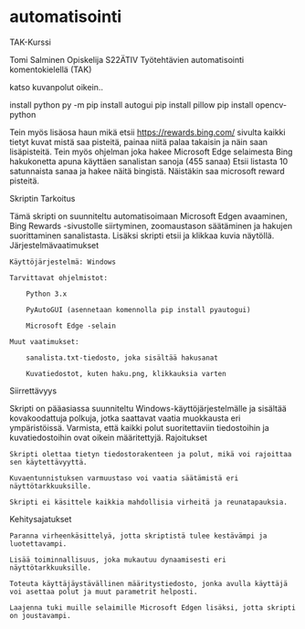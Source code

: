 # automatisointi
TAK-Kurssi

Tomi Salminen
Opiskelija
S22ÄTIV
Työtehtävien automatisointi komentokielellä (TAK)

katso kuvanpolut oikein..

install python
py -m pip install autogui
pip install pillow
pip install opencv-python


Tein myös lisäosa haun mikä etsii https://rewards.bing.com/ sivulta kaikki tietyt kuvat mistä saa pisteitä, painaa niitä palaa takaisin ja näin saan lisäpisteitä.
Tein myös ohjelman joka hakee Microsoft Edge selaimesta Bing hakukonetta apuna käyttäen sanalistan sanoja (455 sanaa) Etsii listasta 10 satunnaista sanaa ja hakee näitä bingistä. Näistäkin saa microsoft reward pisteitä.


Skriptin Tarkoitus

Tämä skripti on suunniteltu automatisoimaan Microsoft Edgen avaaminen, Bing Rewards -sivustolle siirtyminen, zoomaustason säätäminen ja hakujen suorittaminen sanalistasta. Lisäksi skripti etsii ja klikkaa kuvia näytöllä.
Järjestelmävaatimukset

    Käyttöjärjestelmä: Windows

    Tarvittavat ohjelmistot:

        Python 3.x

        PyAutoGUI (asennetaan komennolla pip install pyautogui)

        Microsoft Edge -selain

    Muut vaatimukset:

        sanalista.txt-tiedosto, joka sisältää hakusanat

        Kuvatiedostot, kuten haku.png, klikkauksia varten

Siirrettävyys

Skripti on pääasiassa suunniteltu Windows-käyttöjärjestelmälle ja sisältää kovakoodattuja polkuja, jotka saattavat vaatia muokkausta eri ympäristöissä. Varmista, että kaikki polut suoritettaviin tiedostoihin ja kuvatiedostoihin ovat oikein määritettyjä.
Rajoitukset

    Skripti olettaa tietyn tiedostorakenteen ja polut, mikä voi rajoittaa sen käytettävyyttä.

    Kuvaentunnistuksen varmuustaso voi vaatia säätämistä eri näyttötarkkuuksille.

    Skripti ei käsittele kaikkia mahdollisia virheitä ja reunatapauksia.

Kehitysajatukset

    Paranna virheenkäsittelyä, jotta skriptistä tulee kestävämpi ja luotettavampi.

    Lisää toiminnallisuus, joka mukautuu dynaamisesti eri näyttötarkkuuksille.

    Toteuta käyttäjäystävällinen määritystiedosto, jonka avulla käyttäjä voi asettaa polut ja muut parametrit helposti.

    Laajenna tuki muille selaimille Microsoft Edgen lisäksi, jotta skripti on joustavampi.
